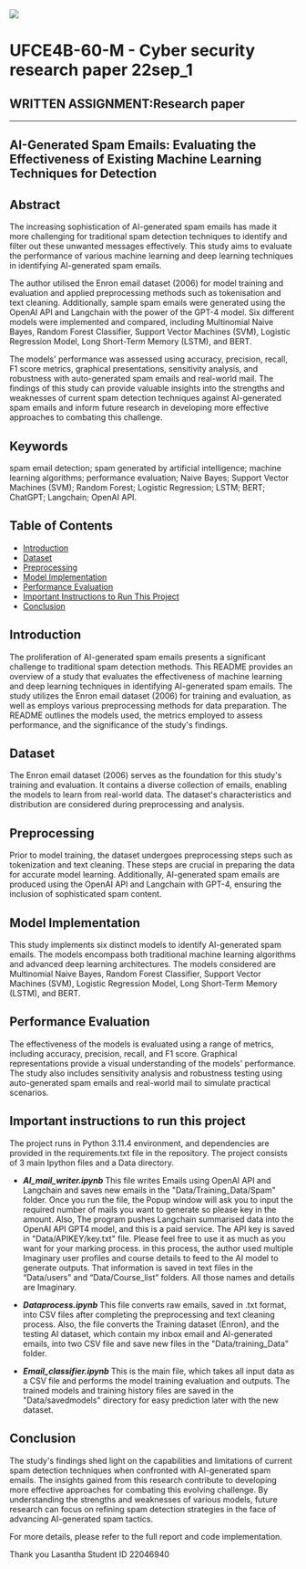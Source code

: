 <img src="http://www.cems.uwe.ac.uk/~pa-legg/images/uwe_banner.png">

# UFCE4B-60-M - Cyber security research paper 22sep_1

## 	WRITTEN ASSIGNMENT:Research paper
---

## AI-Generated Spam Emails: Evaluating the Effectiveness of Existing Machine Learning Techniques for Detection


## Abstract

The increasing sophistication of AI-generated spam emails has made it more challenging for traditional spam detection techniques to identify and filter out these unwanted messages effectively. This study aims to evaluate the performance of various machine learning and deep learning techniques in identifying AI-generated spam emails.

The author utilised the Enron email dataset (2006) for model training and evaluation and applied preprocessing methods such as tokenisation and text cleaning. Additionally, sample spam emails were generated using the OpenAI API and Langchain with the power of the GPT-4 model. Six different models were implemented and compared, including Multinomial Naive Bayes, Random Forest Classifier, Support Vector Machines (SVM), Logistic Regression Model, Long Short-Term Memory (LSTM), and BERT.

The models' performance was assessed using accuracy, precision, recall, F1 score metrics, graphical presentations, sensitivity analysis, and robustness with auto-generated spam emails and real-world mail. The findings of this study can provide valuable insights into the strengths and weaknesses of current spam detection techniques against AI-generated spam emails and inform future research in developing more effective approaches to combating this challenge.

## Keywords

spam email detection; spam generated by artificial intelligence; machine learning algorithms; performance evaluation; Naive Bayes; Support Vector Machines (SVM); Random Forest; Logistic Regression; LSTM; BERT; ChatGPT; Langchain; OpenAI API.

## Table of Contents

- [Introduction](#introduction)
- [Dataset](#dataset)
- [Preprocessing](#preprocessing)
- [Model Implementation](#model-implementation)
- [Performance Evaluation](#performance-evaluation)
- [Important Instructions to Run This Project](#important-instructions-to-run-this-project)
- [Conclusion](#conclusion)



## Introduction

The proliferation of AI-generated spam emails presents a significant challenge to traditional spam detection methods. This README provides an overview of a study that evaluates the effectiveness of machine learning and deep learning techniques in identifying AI-generated spam emails. The study utilizes the Enron email dataset (2006) for training and evaluation, as well as employs various preprocessing methods for data preparation. The README outlines the models used, the metrics employed to assess performance, and the significance of the study's findings.

## Dataset

The Enron email dataset (2006) serves as the foundation for this study's training and evaluation. It contains a diverse collection of emails, enabling the models to learn from real-world data. The dataset's characteristics and distribution are considered during preprocessing and analysis.

## Preprocessing

Prior to model training, the dataset undergoes preprocessing steps such as tokenization and text cleaning. These steps are crucial in preparing the data for accurate model learning. Additionally, AI-generated spam emails are produced using the OpenAI API and Langchain with GPT-4, ensuring the inclusion of sophisticated spam content.

## Model Implementation

This study implements six distinct models to identify AI-generated spam emails. The models encompass both traditional machine learning algorithms and advanced deep learning architectures. The models considered are Multinomial Naive Bayes, Random Forest Classifier, Support Vector Machines (SVM), Logistic Regression Model, Long Short-Term Memory (LSTM), and BERT.

## Performance Evaluation

The effectiveness of the models is evaluated using a range of metrics, including accuracy, precision, recall, and F1 score. Graphical representations provide a visual understanding of the models' performance. The study also includes sensitivity analysis and robustness testing using auto-generated spam emails and real-world mail to simulate practical scenarios.

## Important instructions to run this project

The project runs in Python 3.11.4 environment, and dependencies are provided in the requirements.txt file in the repository.
The project consists of 3 main Ipython files and a Data directory.

- *****AI_mail_writer.ipynb*****  This file writes Emails using OpenAI API and Langchain and saves new emails in the "Data/Training_Data/Spam" folder. Once you run the file, the Popup window will ask you to input the required number of mails you want to generate so please key in the amount. Also, The program pushes Langchain summarised data into the OpenAI API GPT4 model, and this is a paid service. The API key is saved in "Data/APIKEY/key.txt" file. Please feel free to use it as much as you want for your marking process. in this process, the author used multiple Imaginary user profiles and course details to feed to the AI model to generate outputs. That information is saved in text files in the “Data/users” and “Data/Course_list” folders. All those names and details are Imaginary.

- *****Dataprocess.ipynb***** This file converts raw emails, saved in .txt format, into CSV files after completing the preprocessing and text cleaning process. Also, the file converts the Training dataset (Enron), and the testing AI dataset, which contain my inbox email and AI-generated emails, into two CSV file and save new files in the "Data/training_Data" folder.

- *****Email_classifier.ipynb*****  This is the main file, which takes all input data as a CSV file and performs the model training evaluation and outputs. The trained models and training history files are saved in the "Data/savedmodels" directory for easy prediction later with the new dataset.

## Conclusion

The study's findings shed light on the capabilities and limitations of current spam detection techniques when confronted with AI-generated spam emails. The insights gained from this research contribute to developing more effective approaches for combating this evolving challenge. By understanding the strengths and weaknesses of various models, future research can focus on refining spam detection strategies in the face of advancing AI-generated spam tactics.

For more details, please refer to the full report and code implementation. 



Thank you
Lasantha
Student ID 22046940
